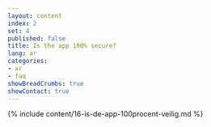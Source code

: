 ```yaml
---
layout: content
index: 2
set: 4
published: false
title: Is the app 100% secure?
lang: ar
categories:
- ar
- faq
showBreadCrumbs: true
showContact: true
---
```

{% include content/16-is-de-app-100procent-veilig.md %}
